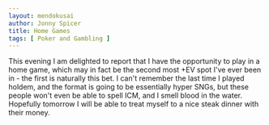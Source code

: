 ```yaml
---
layout: mendokusai
author: Jonny Spicer
title: Home Games
tags: [ Poker and Gambling ]
---
```

This evening I am delighted to report that I have the opportunity to play in a home game, which may in fact be the second most +EV spot I've ever been in - the first is naturally this bet. I can't remember the
last time I played holdem, and the format is going to be essentially hyper SNGs, but these people won't even be able to spell ICM, and I smell blood in the water. Hopefully tomorrow I will be able to treat myself to
a nice steak dinner with their money.
